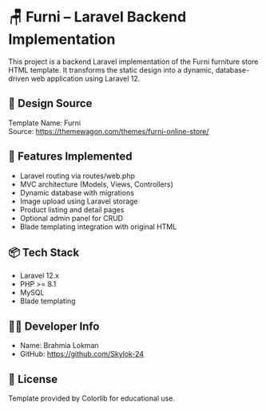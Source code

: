 # 🪑 Furni – Laravel Backend Implementation

This project is a backend Laravel implementation of the Furni furniture store HTML template. It transforms the static design into a dynamic, database-driven web application using Laravel 12.

## 🎨 Design Source

Template Name: Furni  
Source: https://themewagon.com/themes/furni-online-store/

## 🚀 Features Implemented

- Laravel routing via routes/web.php  
- MVC architecture (Models, Views, Controllers)  
- Dynamic database with migrations  
- Image upload using Laravel storage  
- Product listing and detail pages  
- Optional admin panel for CRUD  
- Blade templating integration with original HTML

## 📦 Tech Stack

- Laravel 12.x  
- PHP >= 8.1  
- MySQL  
- Blade templating 

## 👨‍💻 Developer Info

- Name: Brahmia Lokman  
- GitHub: https://github.com/Skylok-24 

## 📜 License

Template provided by Colorlib for educational use.

